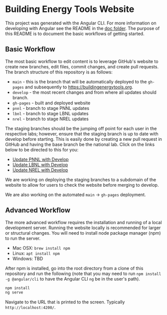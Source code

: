 # Building Energy Tools Website

This project was generated with the Angular CLI. For more information on developing with Angular see the README 
in the [doc folder](doc). The purpose of this README is to document the basic workflows of getting started. 

## Basic Workflow

The most basic workflow to edit content is to leverage GitHub's website to create new branches, edit files, commit 
changes, and create pull requests. The branch structure of this repository is as follows:

* `main` - this is the branch that will be automatically deployed to the `gh-pages` and subsequently to https://buildingenergytools.org.
* `develop` - the most recent changes and from where all updates should branch.
* `gh-pages` - built and deployed website
* `pnnl` - branch to stage PNNL updates
* `lbnl` - branch to stage LBNL updates
* `nrel` - branch to stage NREL updates

The staging branches should be the jumping off point for each user in the respective labs; however, ensure that the staging branch is 
up to date with develop before starting. This is easily done by creating a new pull request in GitHub and having the base branch be the
national lab. Click on the links below to be directed to this for you:

* [Update PNNL with Develop](https://github.com/BuildingEnergyTools/tools-website/compare/pnnl...develop)
* [Update LBNL with Develop](https://github.com/BuildingEnergyTools/tools-website/compare/lbnl...develop)
* [Update NREL with Develop](https://github.com/BuildingEnergyTools/tools-website/compare/nrel...develop)

We are working on deploying the staging branches to a subdomain of the website to allow for users to check the website before merging
to develop.

We are also working on the automated `main` -> `gh-pages` deployment.

## Advanced Workflow

The more advanced workflow requires the installation and running of a local development server. Running the website locally is
recommended for larger or structural changes. You will need to install node package manager (npm) to run the server. 

* Mac OSX: `brew install npm`
* Linux: `apt install npm`
* Windows: TBD

After npm is installed, go into the root directory from a clone of this repository and run the following (note that you may need to
run `npm install -g @angular/cli` to have the Angular CLI `ng` be in the user's path). 

```bash
npm install
ng serve
```
Navigate to the URL that is printed to the screen. Typically `http://localhost:4200/`.
